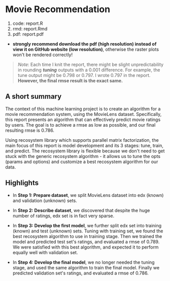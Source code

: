 # Movie Recommendation

1. code: report.R
2. rmd: report.Rmd
3. pdf: report.pdf
- **strongly recommend download the pdf (high resolution) instead of view it on GitHub website (low resolution)**, 
otherwise the raster plots won't be rendered correctly!

> *Note*: Each time I knit the report, 
there might be slight unpredictability in rounding ***tuning*** outputs with a 0.001 difference.
For example, the tune output might be 0.798 or 0.797. I wrote 0.797 in the report.
**However, the final rmse result is the exact same.**

## A short summary

The context of this machine learning project is to create an algorithm for a
movie recommendation system, using the MovieLens dataset. Specifically, this
report presents an algorithm that can effectively predict movie ratings by
users. The goal is to achieve a rmse as low as possible, and our final resulting
rmse is 0.786.

Using recosystem library which supports parallel matrix factorization, the main
focus of this report is model development and its 3 stages: tune, train, and
predict. The recosystem library is flexible because we don't need to get stuck
with the generic recosystem algorithm - it allows us to tune the opts (params
and options) and customize a best recosystem algorithm for our data.

## Highlights

- In **Step 1: Prepare dataset**, we split MovieLens dataset into edx (known) and
validation (unknown) sets.

- In **Step 2: Describe dataset**, we discovered that despite the huge number of
ratings, edx set is in fact very sparse.

- In **Step 3: Develop the first model**, we further split edx set into training
(known) and test (unknown) sets. Tuning with training set, we found the best
recosystem algorithm to use in training stage. Then we trained the model and
predicted test set's ratings, and evaluated a rmse of 0.789. We were satisfied
with this best algorithm, and expected it to perform equally well with
validation set.

- In **Step 4: Develop the final model**, we no longer needed the tuning stage, and
used the same algorithm to train the final model. Finally we predicted
validation set's ratings, and evaluated a rmse of 0.786.
